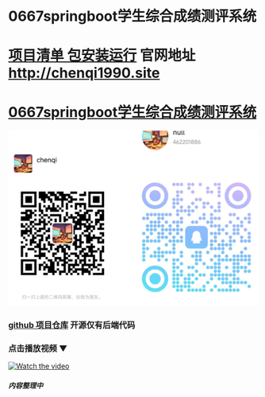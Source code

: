 # 0667springboot学生综合成绩测评系统


# [项目清单 包安装运行](http://chenqi1990.site) 官网地址 http://chenqi1990.site

# [0667springboot学生综合成绩测评系统](https://github.com/GraduationProject-springboot/0667springboot)

![picture](https://raw.githubusercontent.com/GraduationProject-springboot/.github/main/img/wx.png)

### [github 项目仓库](https://github.com/GraduationProject-springboot/allSpringbootProjects) 开源仅有后端代码

### 点击播放视频 ▼
[![Watch the video](https://i.sstatic.net/Vp2cE.png)](https://www.bilibili.com/video/BV14HerezEwW?p=23)

#####   内容整理中  











